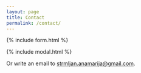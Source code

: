 ```yaml
---
layout: page
title: Contact
permalink: /contact/
---
```



{% include form.html %}

{% include modal.html %}


Or write an email to strmljan.anamarija@gmail.com.